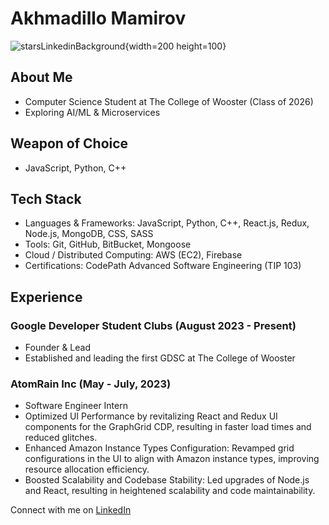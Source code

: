 # Akhmadillo Mamirov
![starsLinkedinBackground](https://github.com/akhmadmamirov/akhmadmamirov/assets/105142060/d293f742-b38b-4375-a36b-7660baf4597a){width=200 height=100}
## About Me
- Computer Science Student at The College of Wooster (Class of 2026)
- Exploring AI/ML & Microservices

## Weapon of Choice
- JavaScript, Python, C++

## Tech Stack
- Languages & Frameworks: JavaScript, Python, C++, React.js, Redux, Node.js, MongoDB, CSS, SASS
- Tools: Git, GitHub, BitBucket, Mongoose
- Cloud / Distributed Computing: AWS (EC2), Firebase
- Certifications: CodePath Advanced Software Engineering (TIP 103)

## Experience
### Google Developer Student Clubs (August 2023 - Present)
- Founder & Lead
- Established and leading the first GDSC at The College of Wooster

### AtomRain Inc (May - July, 2023)
- Software Engineer Intern
- Optimized UI Performance by revitalizing React and Redux UI components for the GraphGrid CDP, resulting in faster load times and reduced glitches.
- Enhanced Amazon Instance Types Configuration: Revamped grid configurations in the UI to align with Amazon instance types, improving resource allocation efficiency.
- Boosted Scalability and Codebase Stability: Led upgrades of Node.js and React, resulting in heightened scalability and code maintainability.

Connect with me on [LinkedIn](https://www.linkedin.com/in/akhmadillomamirov/)
